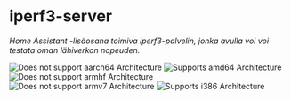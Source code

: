 # iperf3-server

_Home Assistant -lisäosana toimiva iperf3-palvelin, jonka avulla voi voi testata oman lähiverkon nopeuden._

![Does not support aarch64 Architecture][aarch64-shield]
![Supports amd64 Architecture][amd64-shield]
![Does not support armhf Architecture][armhf-shield]
![Does not support armv7 Architecture][armv7-shield]
![Supports i386 Architecture][i386-shield]

[aarch64-shield]: https://img.shields.io/badge/aarch64-no-red.svg
[amd64-shield]: https://img.shields.io/badge/amd64-yes-green.svg
[armhf-shield]: https://img.shields.io/badge/armhf-no-red.svg
[armv7-shield]: https://img.shields.io/badge/armv7-no-red.svg
[i386-shield]: https://img.shields.io/badge/i386-yes-green.svg